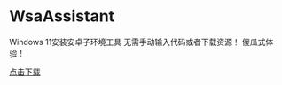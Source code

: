 # WsaAssistant
Windows 11安装安卓子环境工具
无需手动输入代码或者下载资源！
傻瓜式体验！

[点击下载](https://github.com/michael-eddy/WsaAssistant/releases)
